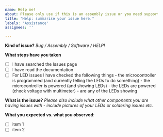 ```yaml
---
name: Help me!
about: Please only use if this is an assembly issue or you need support
title: "Help: summarise your issue here."
labels: 'Assistance'
assignees: ''

---
```


**Kind of issue?**
_Bug / Assembly / Software / HELP!_


**What steps have you taken**
* [ ] I have searched the Issues page
* [ ] I have read the documentation 
* [ ] For LED issues I have checked the following things 
        - the microcontroller is programmed (and currently telling the LEDs to do something)
        - the microcontroller is powered (and showing LEDs)
        - the LEDs are powered (check voltage with multimeter)
        - are any of the LEDs showing 

**What is the issue?**
_Please also include what other components you are having issues with - include pictures of your LEDs or soldering issues etc._

**What you expected vs. what you observed:**

* [ ] item 1
* [ ] item 2
